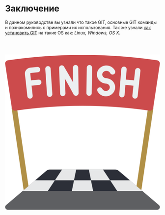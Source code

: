 # Заключение


В данном руководстве вы узнали что такое GIT, основные GIT команды и познакомились с примерами их использования. Так же узнали [как установить GIT](../articles/installation.md) на такие OS как: *Linux, Windows, OS X*. 

<br>
<br>

![end-image](../img/finish.png "finish")

